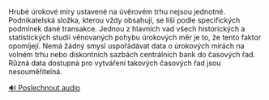 
Hrubé úrokové míry ustavené na úvěrovém trhu nejsou jednotné. Podnikatelská složka, kterou vždy obsahují, se liší podle specifických podmínek dané transakce. Jednou z hlavních vad všech historických a statistických studií věnovaných pohybu úrokových měr je to, že tento faktor opomíjejí. Nemá žádný smysl uspořádávat data o úrokových mírách na volném trhu nebo diskontních sazbách centrálních bank do časových řad. Různá data dostupná pro vytváření takových časových řad jsou nesouměřitelná.

[🔊 Poslechnout audio](/data/7-paragraphs/audio/chapter_99/para_002-Hrub-rokov-mry-ustaven-na-vrovm-trhu-nejso.mp3)
